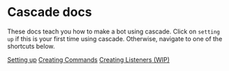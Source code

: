 # Cascade docs

These docs teach you how to make a bot using cascade. Click on `setting up` if this is your first time using cascade. 
Otherwise, navigate to one of the shortcuts below.

[Setting up](setup.md)
[Creating Commands](commands.md)
[Creating Listeners (WIP)](listeners.md)